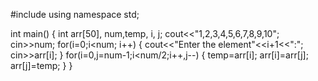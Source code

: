 #include <iostream>
using namespace std;

int main()
{
    int arr[50], num,temp, i, j;
    cout<<"1,2,3,4,5,6,7,8,9,10";
    cin>>num;
    for(i=0;i<num; i++)
    {
        cout<<"Enter the element"<<i+1<<":";
        cin>>arr[i];
    }
    for(i=0,j=num-1;i<num/2;i++,j--)
    {
        temp=arr[i];
        arr[i]=arr[j];
        arr[j]=temp;
    }
}
